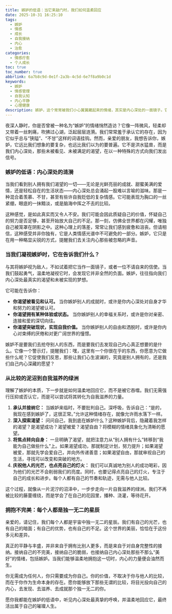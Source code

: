 ```yaml
---
title: 嫉妒的低语：当它来敲门时，我们如何温柔回应
date: 2025-10-31 16:25:10
tags:
  - 嫉妒
  - 情感
  - 成长
  - 自我接纳
  - 内心
  - 治愈
categories:
  - 情感疗愈
  - 个人成长
toc: true
toc_number: true
abbrlink: 6a7b8c9d-0e1f-2a3b-4c5d-6e7f8a9b0c1d
keywords:
  - 嫉妒
  - 情感管理
  - 自我认知
  - 内心平静
  - 心理健康
description: 嫉妒，这个常常被我们小心翼翼藏起来的情绪，其实是内心深处的一面镜子。它映照出我们的渴望、不安与未被满足的期待。这篇文章将带你温柔地审视嫉妒，理解它并非全然的负面，而是可以成为我们自我探索与成长的契机。让我们学会倾听嫉妒的低语，将其转化为滋养内心的力量，最终走向更平静、更丰盛的自我接纳。
---
```


夜深人静时，你是否曾被一种名为“嫉妒”的情绪悄然造访？它像一阵微风，轻柔却又带着一丝刺痛，吹拂过心湖，泛起层层涟漪。我们常常羞于承认它的存在，因为它似乎总与“狭隘”、“不甘”这样的词语挂钩。然而，亲爱的朋友，我想告诉你，嫉妒，它远比我们想象的要复杂，也远比我们以为的要普遍。它不是洪水猛兽，而是我们内心深处，那些未被看见、未被满足的渴望，在以一种特殊的方式向我们发出信号。

### 嫉妒的低语：内心深处的涟漪

当我们看到别人拥有我们渴望的一切——无论是光鲜亮丽的成就、甜蜜美满的爱情，还是轻松自在的生活状态——内心深处总会涌起一股难以言喻的滋味。那是一种混合着羡慕、不甘，甚至有些许自我贬低的复杂情感。它可能表现为胸口的一丝紧绷，眼底的一抹黯淡，或是脑海中挥之不去的比较。

这种感觉，是如此真实而又令人不安。我们可能会因此质疑自己的价值，怀疑自己的努力是否足够，甚至开始放大自己的不足。那一刻，仿佛全世界都在闪耀，唯独自己被笼罩在阴影之中。这种心理上的落差，常常让我们感到疲惫和沮丧。但请相信，这种感受并非你独有，它是人类情感光谱中不可避免的一部分。嫉妒，它只是在用一种略显尖锐的方式，提醒我们去关注内心那些被忽略的声音。

### 当我们凝视嫉妒时，它在告诉我们什么？

与其将嫉妒视为敌人，不如试着把它当作一面镜子，或者一位不请自来的信使。当我们鼓起勇气，温柔地凝视它时，会发现它并非全然的负面。嫉妒，往往指向我们内心深处最真实的渴望和未被实现的梦想。

它可能在告诉你：

*   **你渴望被看见和认可。** 当你嫉妒别人的成就时，或许是你内心深处对自身才华和努力的渴望被认可。
*   **你渴望拥有某种体验或状态。** 当你嫉妒别人的幸福关系时，或许是你对亲密、连接和爱的深切向往。
*   **你渴望突破现状，实现自我价值。** 当你嫉妒别人的自由和洒脱时，或许是你内心对束缚的厌倦和对更广阔世界的憧憬。

嫉妒不是要我们去抢夺别人的东西，而是要我们去发现自己内心真正想要的是什么。它像一个警示灯，提醒我们：嘿，这里有一个你很在乎的东西，你愿意为它做些什么呢？它促使我们反思，那些让我们心生波澜的，究竟是别人拥有的，还是我们自己内心深藏的愿望？

### 从比较的泥沼到自我滋养的绿洲

理解了嫉妒的本质，下一步就是如何温柔地回应它，而不是被它吞噬。我们无需强行压抑或否认它，而是可以尝试将其转化为自我滋养的力量。

1.  **承认并接纳它：** 当嫉妒来临时，不要批判自己。深呼吸，告诉自己：“是的，我现在感到嫉妒了，这很正常。”允许这种情绪存在，就像允许雨水落下一样。
2.  **深入探索渴望：** 问问自己，我到底在嫉妒什么？这种嫉妒背后，隐藏着我怎样的渴望？是渴望成功？渴望被爱？渴望自由？将模糊的情绪具象化为清晰的愿望。
3.  **将焦点转向自身：** 一旦明确了渴望，就把注意力从“别人拥有什么”转移到“我能为自己做些什么”上。如果渴望成功，那就制定计划，努力提升；如果渴望被爱，那就先学会爱自己，并向外传递善意；如果渴望自由，那就审视自己的生活，寻找可以改变和突破的地方。
4.  **庆祝他人的光芒，也点亮自己的灯火：** 我们可以真诚地为别人的成功喝彩，因为他们的光芒不会削弱我们的亮度。同时，也要记得点亮自己的灯火，专注于自己的成长和进步。每个人都有自己的节奏和轨迹，无需与他人比较。

这个过程，就像从一片泥泞的沼泽中，一步步走向一片自我滋养的绿洲。我们不再被比较的藤蔓缠绕，而是学会了在自己的花园里，播种、浇灌，等待花开。

### 拥抱不完美：每个人都是独一无二的星辰

亲爱的，请记住，我们每个人都是宇宙中独一无二的星辰。我们有自己的光芒，也有自己的暗面；有自己的优势，也有自己的不足。这个世界的美丽，恰恰在于这份多元和差异。

真正的平静与丰盛，并非来自于拥有比别人更多，而是来自于对自身完整性的接纳。接纳自己的不完美，接纳自己的脆弱，也接纳自己内心深处那些不那么“美好”的情绪，包括嫉妒。当我们能够温柔地拥抱这一切时，内心的力量便会油然而生。

你无需成为任何人，你只需要成为你自己。你的价值，不取决于你与他人的比较，而在于你作为生命本身的存在。愿你能够放下那些无谓的比较，将目光投向自己的内心，去发现、去滋养、去成就那个独一无二的你。

愿你我都能在嫉妒的低语中，听见内心深处最真挚的呼唤，并温柔地回应它，最终活出属于自己的璀璨人生。